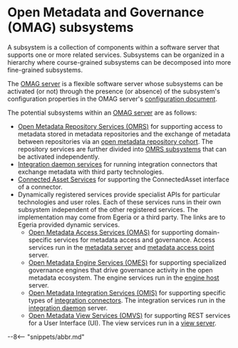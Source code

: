 <!-- SPDX-License-Identifier: CC-BY-4.0 -->
<!-- Copyright Contributors to the Egeria project. -->

# Open Metadata and Governance (OMAG) subsystems

A subsystem is a collection of components
within a software server that supports one or more related services.
Subsystems can be organized in a hierarchy where course-grained subsystems can be
decomposed into more fine-grained subsystems.

The [OMAG server](omag-server.md) is a flexible software server whose subsystems
can be activated (or not) through the presence (or absence) of the subsystem's configuration
properties in the OMAG server's [configuration document](configuration-document.md).

The potential subsystems within an [OMAG server](omag-server.md) are as follows:

- [Open Metadata Repository Services (OMRS)](../../../../services/omrs) for supporting access
  to metadata stored in metadata repositories and the exchange of metadata between repositories
  via an [open metadata repository cohort](../../../../services/omrs/cohort).
  The repository services are further divided into [OMRS subsystems](../../../../services/omrs/#omrs-subsystems) that
  can be activated independently.
- [Integration daemon services](../../../governance-servers/integration-daemon-services) for running integration
  connectors that exchange metadata with third party technologies.
- [Connected Asset Services](../../../common-services/ocf-metadata-management) for supporting the ConnectedAsset
  interface of a connector.  
- Dynamically registered services provide specialist APIs for particular technologies and user roles.
  Each of these services runs in their own subsystem independent of the other registered services. 
  The implementation may come from Egeria or a third party. The links are to Egeria provided dynamic services.
    - [Open Metadata Access Services (OMAS)](../../../../services/omas.md) for supporting domain-specific services
      for metadata access and governance. Access services run in the [metadata server](metadata-server.md) and
      [metadata access point](metadata-access-point.md) server.
    - [Open Metadata Engine Services (OMES)](../../../../services/engine.md) for supporting specialized governance
      engines that drive governance activity in the open metadata ecosystem.
      The engine services run in the [engine host](engine-host.md) server.
    - [Open Metadata Integration Services (OMIS)](../../../../services/integration.md) for supporting
      specific types of
      [integration connectors](../../../governance-servers/integration-daemon-services/docs/integration-connector.md).
      The integration services run in the [integration daemon](integration-daemon.md) server.
    - [Open Metadata View Services (OMVS)](../../../view-services) for supporting REST
      services for a User Interface (UI). The view services run in a
      [view server](view-server.md).

--8<-- "snippets/abbr.md"
